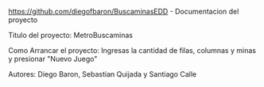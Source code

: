 https://github.com/diegofbaron/BuscaminasEDD - Documentacion del proyecto

Titulo del proyecto: MetroBuscaminas

Como Arrancar el proyecto: Ingresas la cantidad de filas, columnas y minas y presionar "Nuevo Juego"

Autores: Diego Baron, Sebastian Quijada y Santiago Calle
